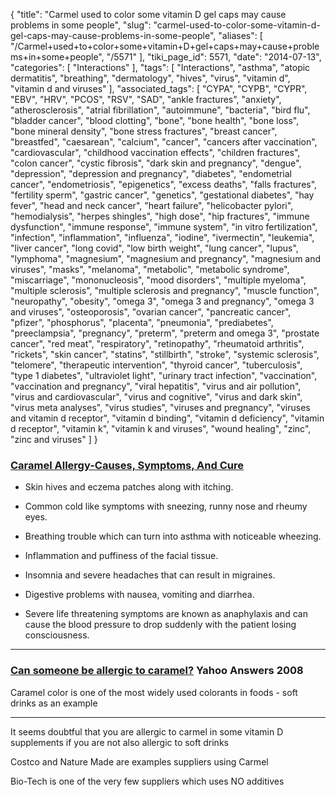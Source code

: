 {
    "title": "Carmel used to color some vitamin D gel caps may cause problems in some people",
    "slug": "carmel-used-to-color-some-vitamin-d-gel-caps-may-cause-problems-in-some-people",
    "aliases": [
        "/Carmel+used+to+color+some+vitamin+D+gel+caps+may+cause+problems+in+some+people",
        "/5571"
    ],
    "tiki_page_id": 5571,
    "date": "2014-07-13",
    "categories": [
        "Interactions"
    ],
    "tags": [
        "Interactions",
        "asthma",
        "atopic dermatitis",
        "breathing",
        "dermatology",
        "hives",
        "virus",
        "vitamin d",
        "vitamin d and viruses"
    ],
    "associated_tags": [
        "CYPA",
        "CYPB",
        "CYPR",
        "EBV",
        "HRV",
        "PCOS",
        "RSV",
        "SAD",
        "ankle fractures",
        "anxiety",
        "atherosclerosis",
        "atrial fibrillation",
        "autoimmune",
        "bacteria",
        "bird flu",
        "bladder cancer",
        "blood clotting",
        "bone",
        "bone health",
        "bone loss",
        "bone mineral density",
        "bone stress fractures",
        "breast cancer",
        "breastfed",
        "caesarean",
        "calcium",
        "cancer",
        "cancers after vaccination",
        "cardiovascular",
        "childhood vaccination effects",
        "children fractures",
        "colon cancer",
        "cystic fibrosis",
        "dark skin and pregnancy",
        "dengue",
        "depression",
        "depression and pregnancy",
        "diabetes",
        "endometrial cancer",
        "endometriosis",
        "epigenetics",
        "excess deaths",
        "falls fractures",
        "fertility sperm",
        "gastric cancer",
        "genetics",
        "gestational diabetes",
        "hay fever",
        "head and neck cancer",
        "heart failure",
        "helicobacter pylori",
        "hemodialysis",
        "herpes shingles",
        "high dose",
        "hip fractures",
        "immune dysfunction",
        "immune response",
        "immune system",
        "in vitro fertilization",
        "infection",
        "inflammation",
        "influenza",
        "iodine",
        "ivermectin",
        "leukemia",
        "liver cancer",
        "long covid",
        "low birth weight",
        "lung cancer",
        "lupus",
        "lymphoma",
        "magnesium",
        "magnesium and pregnancy",
        "magnesium and viruses",
        "masks",
        "melanoma",
        "metabolic",
        "metabolic syndrome",
        "miscarriage",
        "mononucleosis",
        "mood disorders",
        "multiple myeloma",
        "multiple sclerosis",
        "multiple sclerosis and pregnancy",
        "muscle function",
        "neuropathy",
        "obesity",
        "omega 3",
        "omega 3 and pregnancy",
        "omega 3 and viruses",
        "osteoporosis",
        "ovarian cancer",
        "pancreatic cancer",
        "pfizer",
        "phosphorus",
        "placenta",
        "pneumonia",
        "prediabetes",
        "preeclampsia",
        "pregnancy",
        "preterm",
        "preterm and omega 3",
        "prostate cancer",
        "red meat",
        "respiratory",
        "retinopathy",
        "rheumatoid arthritis",
        "rickets",
        "skin cancer",
        "statins",
        "stillbirth",
        "stroke",
        "systemic sclerosis",
        "telomere",
        "therapeutic intervention",
        "thyroid cancer",
        "tuberculosis",
        "type 1 diabetes",
        "ultraviolet light",
        "urinary tract infection",
        "vaccination",
        "vaccination and pregnancy",
        "viral hepatitis",
        "virus and air pollution",
        "virus and cardiovascular",
        "virus and cognitive",
        "virus and dark skin",
        "virus meta analyses",
        "virus studies",
        "viruses and pregnancy",
        "viruses and vitamin d receptor",
        "vitamin d binding",
        "vitamin d deficiency",
        "vitamin d receptor",
        "vitamin k",
        "vitamin k and viruses",
        "wound healing",
        "zinc",
        "zinc and viruses"
    ]
}


### [Caramel Allergy-Causes, Symptoms, And Cure](http://fawesome.ifood.tv/health/352051-caramel-allergy-causes-symptoms-and-cure)

* Skin hives and eczema patches along with itching.

* Common cold like symptoms with sneezing, runny nose and rheumy eyes.

* Breathing trouble which can turn into asthma with noticeable wheezing.

* Inflammation and puffiness of the facial tissue.

* Insomnia and severe headaches that can result in migraines.

* Digestive problems with nausea, vomiting and diarrhea.

* Severe life threatening symptoms are known as anaphylaxis and can cause the blood pressure to drop suddenly with the patient losing consciousness.

---

### [Can someone be allergic to caramel?](https://answers.yahoo.com/question/index?qid=20080812214114AA4Vw9n) Yahoo Answers 2008

Caramel color is one of the most widely used colorants in foods - soft drinks as an example

---

It seems doubtful that you are allergic to carmel in some vitamin D supplements if you are not also allergic to soft drinks

Costco and Nature Made are examples suppliers using Carmel

Bio-Tech is one of the very few suppliers which uses NO additives